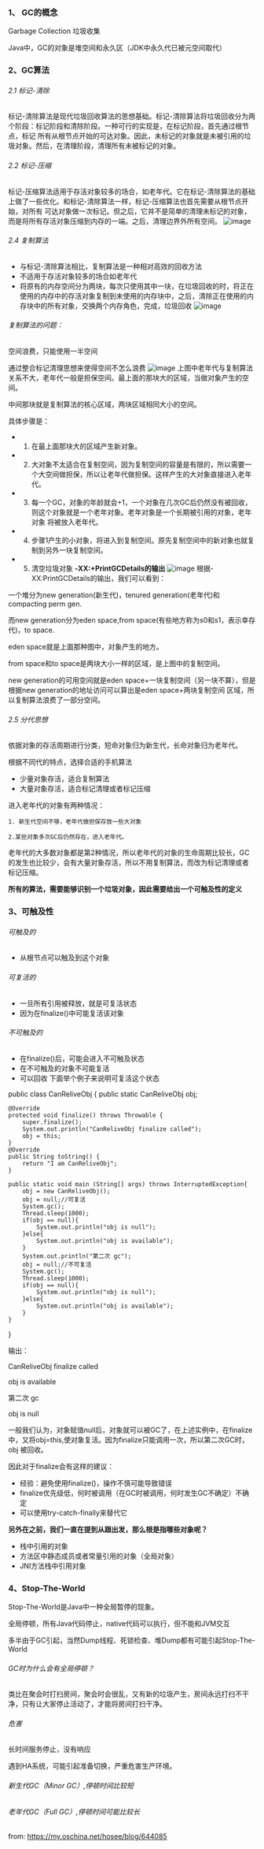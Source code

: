 ### 1、 GC的概念
Garbage Collection 垃圾收集

Java中，GC的对象是堆空间和永久区（JDK中永久代已被元空间取代）

### 2、GC算法
###### 2.1 标记-清除
标记-清除算法是现代垃圾回收算法的思想基础。标记-清除算法将垃圾回收分为两个阶段：标记阶段和清除阶段。一种可行的实现是，在标记阶段，首先通过根节点，标记
所有从根节点开始的可达对象。因此，未标记的对象就是未被引用的垃圾对象。然后，在清理阶段，清理所有未被标记的对象。
###### 2.2 标记-压缩
标记-压缩算法适用于存活对象较多的场合，如老年代。它在标记-清除算法的基础上做了一些优化。和标记-清除算法一样，标记-压缩算法也首先需要从根节点开始，对所有
可达对象做一次标记。但之后，它并不是简单的清理未标记的对象，而是将所有存活对象压缩到内存的一端。之后，清理边界外所有空间。
![image](https://github.com/bertcodes/ability/blob/master/jvm/image/GC-1th.png)
###### 2.4 复制算法
* 与标记-清除算法相比，复制算法是一种相对高效的回收方法
* 不适用于存活对象较多的场合如老年代
* 将原有的内存空间分为两块，每次只使用其中一块，在垃圾回收的时，将正在使用的内存中的存活对象复制到未使用的内存块中，之后，清除正在使用的内存块中的所有对象，交换两个内存角色，完成，垃圾回收
![image](https://github.com/bertcodes/ability/blob/master/jvm/image/GC-2th.png)
###### 复制算法的问题：

空间浪费，只能使用一半空间

通过整合标记清理思想来使得空间不怎么浪费
![image](https://github.com/bertcodes/ability/blob/master/jvm/image/GC-3th.png)
上图中老年代与复制算法关系不大，老年代一般是担保空间。最上面的那块大的区域，当做对象产生的空间。

中间那块就是复制算法的核心区域，两块区域相同大小的空间。

具体步骤是：
* 1. 在最上面那块大的区域产生新对象。
* 2. 大对象不太适合在复制空间，因为复制空间的容量是有限的，所以需要一个大空间做担保，所以让老年代做担保。这样产生的大对象直接进入老年代。
* 3. 每一个GC，对象的年龄就会+1，一个对象在几次GC后仍然没有被回收，则这个对象就是一个老年对象。老年对象是一个长期被引用的对象，老年对象
将被放入老年代。
* 4. 步骤1产生的小对象，将进入到复制空间。原先复制空间中的新对象也就复制到另外一块复制空间。
* 5. 清空垃圾对象
<b>-XX:+PrintGCDetails的输出</b>
![image](https://github.com/bertcodes/ability/blob/master/jvm/image/GC-4th.png)
根据-XX:PrintGCDetails的输出，我们可以看到：

一个堆分为new generation(新生代)，tenured generation(老年代)和compacting perm gen.

而new generation分为eden space,from space(有些地方称为s0和s1，表示幸存代)，to space.

eden space就是上面那种图中，对象产生的地方。

from space和to space是两块大小一样的区域，是上图中的复制空间。

new generation的可用空间就是eden space+一块复制空间（另一块不算），但是根据new generation的地址访问可以算出是eden space+两块复制空间
区域，所以复制算法浪费了一部分空间。
###### 2.5 分代思想
依据对象的存活周期进行分类，短命对象归为新生代，长命对象归为老年代。

根据不同代的特点，选择合适的手机算法
* 少量对象存活，适合复制算法
* 大量对象存活，适合标记清理或者标记压缩

进入老年代的对象有两种情况：
    
    1. 新生代空间不够，老年代做担保存放一些大对象
    
    2.某些对象多次GC后仍然存在，进入老年代。

老年代的大多数对象都是第2种情况，所以老年代的对象的生命周期比较长，GC的发生也比较少，会有大量对象存活，所以不用复制算法，而改为标记清理或者
标记压缩。

<b>所有的算法，需要能够识别一个垃圾对象，因此需要给出一个可触及性的定义</b>
### 3、可触及性
###### 可触及的
* 从根节点可以触及到这个对象
###### 可复活的
* 一旦所有引用被释放，就是可复活状态
* 因为在finalize()中可能复活该对象
###### 不可触及的
* 在finalize()后，可能会进入不可触及状态
* 在不可触及的对象不可能复活
* 可以回收
下面举个例子来说明可复活这个状态

public class CanReliveObj {
    public static CanReliveObj obj;

    @Override
    protected void finalize() throws Throwable {
        super.finalize();
        System.out.println("CanReliveObj finalize called");
        obj = this;
    }
    @Override
    public String toString() {
        return "I am CanReliveObj";
    }

    public static void main (String[] args) throws InterruptedException{
        obj = new CanReliveObj();
        obj = null;//可复活
        System.gc();
        Thread.sleep(1000);
        if(obj == null){
            System.out.println("obj is null");
        }else{
            System.out.println("obj is available");
        }
        System.out.println("第二次 gc");
        obj = null;//不可复活
        System.gc();
        Thread.sleep(1000);
        if(obj == null){
            System.out.println("obj is null");
        }else{
            System.out.println("obj is available");
        }
    }
}

输出：

CanReliveObj finalize called

obj is available

第二次 gc

obj is null

一般我们认为，对象赋值null后，对象就可以被GC了，在上述实例中，在finalize中，又将obj=this,使对象复活。因为finalize只能调用一次，所以第二次GC时，obj
被回收。

因此对于finalize会有这样的建议：
* 经验：避免使用finalize()，操作不慎可能导致错误
* finalize优先级低，何时被调用（在GC时被调用，何时发生GC不确定）不确定
* 可以使用try-catch-finally来替代它

<b>另外在之前，我们一直在提到从跟出发，那么根是指哪些对象呢？</b>

* 栈中引用的对象
* 方法区中静态成员或者常量引用的对象（全局对象）
* JNI方法栈中引用对象

### 4、Stop-The-World
Stop-The-World是Java中一种全局暂停的现象。

全局停顿，所有Java代码停止，native代码可以执行，但不能和JVM交互

多半由于GC引起，当然Dump线程、死锁检查、堆Dump都有可能引起Stop-The-World
###### GC时为什么会有全局停顿？
类比在聚会时打扫房间，聚会时会很乱，又有新的垃圾产生，房间永远打扫不干净，只有让大家停止活动了，才能将房间打扫干净。
###### 危害
长时间服务停止，没有响应

遇到HA系统，可能引起准备切换，严重危害生产环境。

###### 新生代GC（Minor GC）,停顿时间比较短
###### 老年代GC（Full GC）,停顿时间可能比较长

from: https://my.oschina.net/hosee/blog/644085



  





